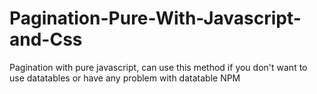 # Pagination-Pure-With-Javascript-and-Css
Pagination with pure javascript, can use this method if you don't want to use datatables or have any problem with datatable NPM

